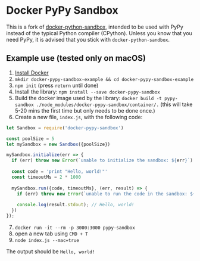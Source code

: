 # Docker PyPy Sandbox

This is a fork of [docker-python-sandbox](https://github.com/christophetd/docker-python-sandbox), intended to be used with PyPy instead of the typical Python compiler (CPython). Unless you know that you need PyPy, it is advised that you stick with `docker-python-sandbox`.

## Example use (tested only on macOS)

1. [Install Docker](https://docs.docker.com/engine/installation/)
2. `mkdir docker-pypy-sandbox-example && cd docker-pypy-sandbox-example`
3. `npm init` (press `return` until done)
4. Install the library: `npm install --save docker-pypy-sandbox`
5. Build the docker image used by the library: `docker build -t pypy-sandbox ./node_modules/docker-pypy-sandbox/container/.` (this will take 5-20 mins the first time but only needs to be done once.)
6. Create a new file, `index.js`, with the following code:
```javascript
let Sandbox = require('docker-pypy-sandbox')

const poolSize = 5
let mySandbox = new Sandbox({poolSize})

mySandbox.initialize(err => {
  if (err) throw new Error(`unable to initialize the sandbox: ${err}`)
  
  const code = 'print "Hello, world!"'
  const timeoutMs = 2 * 1000
  
  mySandbox.run({code, timeoutMs}, (err, result) => {
    if (err) throw new Error(`unable to run the code in the sandbox: ${err}`)
    
    console.log(result.stdout); // Hello, world!
  })
});

```
7. `docker run -it --rm -p 3000:3000 pypy-sandbox`
8. open a new tab using `CMD + T`
9. `node index.js --mac=true`

The output should be `Hello, world!`

